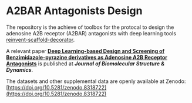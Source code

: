 # A2BAR Antagonists Design

The repository is the achieve of toolbox for the protocal to design the adenosine A2B receptor (A2BAR) antagonists with deep learning tools [reinvent-scaffold-decorator](https://github.com/undeadpixel/reinvent-scaffold-decorator).

A relevant paper [**Deep Learning-based Design and Screening of Benzimidazole-pyrazine derivatives as Adenosine A2B Receptor Antagonists**](https://doi.org/10.1080/07391102.2023.2295974) is published at ***Journal of Biomolecular Structure & Dynamics***.

The datasets and other supplemental data are openly available at Zenodo: [https://doi.org/10.5281/zenodo.8318722](https://doi.org/10.5281/zenodo.8318722)
